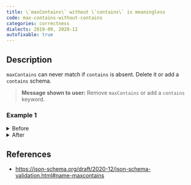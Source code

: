 ```yaml
---
title: \`maxContains\` without \`contains\` is meaningless
code: max-contains-without-contains
categories: correctness
dialects: 2019-09, 2020-12
autofixable: true
---
```


## Description
`maxContains` can never match if `contains` is absent. Delete it or add a `contains` schema.

> **Message shown to user:**
> Remove `maxContains` or add a `contains` keyword.

### Example 1
<details><summary>Before</summary>

```json
{
  "$schema": "https://json-schema.org/draft/2019-09/schema",
  "type": "array",
  "maxContains": 1
}
```
</details>

<details><summary>After</summary>

```json
{
  "$schema": "https://json-schema.org/draft/2019-09/schema",
  "type": "array"
}
```
</details>

## References
* <https://json-schema.org/draft/2020-12/json-schema-validation.html#name-maxcontains>
